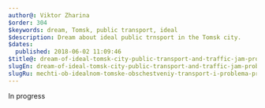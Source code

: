 ```yaml
---
author@: Viktor Zharina
$order: 304
$keywords: dream, Tomsk, public transport, ideal
$description: Dream about ideal public trnsport in the Tomsk city.
$dates:
  published: 2018-06-02 11:09:46
$title@: dream-of-ideal-tomsk-city-public-transport-and-traffic-jam-problem
slugEn: dream-of-ideal-tomsk-city-public-transport-and-traffic-jam-problem
slugRu: mechti-ob-idealnom-tomske-obschestveniy-transport-i-problema-probok
---
```

In progress